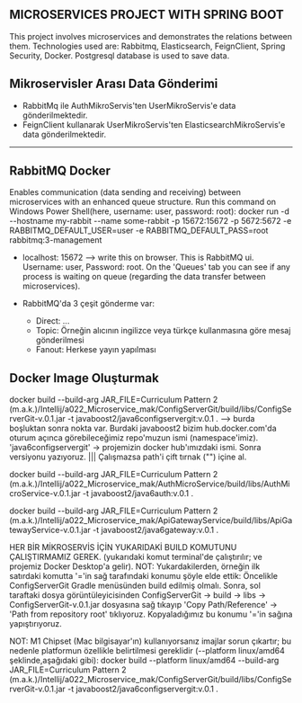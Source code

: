 ## MICROSERVICES PROJECT WITH SPRING BOOT
This project involves microservices and demonstrates the relations between them. Technologies used are: Rabbitmq, Elasticsearch, FeignClient, Spring Security, Docker. Postgresql database is used to save data.

## Mikroservisler Arası Data Gönderimi
- RabbitMq ile AuthMikroServis'ten UserMikroServis'e
data gönderilmektedir.
- FeignClient kullanarak UserMikroServis'ten ElasticsearchMikroServis'e
data gönderilmektedir.
---------------------------------------------------
## RabbitMQ Docker
Enables communication (data sending and receiving) between microservices with an enhanced queue structure.
Run this command on Windows Power Shell(here, username: user, password: root):
docker run -d --hostname my-rabbit --name some-rabbit -p 15672:15672 -p 5672:5672 -e RABBITMQ_DEFAULT_USER=user -e RABBITMQ_DEFAULT_PASS=root rabbitmq:3-management

* localhost: 15672 --> write this on browser. This is RabbitMQ ui. Username: user, Password: root. On the 'Queues' tab you can see if any process is waiting on queue (regarding the data transfer between microservices).

* RabbitMQ'da 3 çeşit gönderme var:
  - Direct: ...
  - Topic: Örneğin alıcının ingilizce veya türkçe kullanmasına göre mesaj gönderilmesi
  - Fanout: Herkese yayın yapılması 

## Docker Image Oluşturmak
docker build --build-arg JAR_FILE=Curriculum Pattern 2 (m.a.k.)/Intellij/a022_Microservice_mak/ConfigServerGit/build/libs/ConfigServerGit-v.0.1.jar -t javaboost2/java6configservergit:v.0.1 .  --> burda boşluktan sonra nokta var. Burdaki javaboost2 bizim hub.docker.com'da oturum açınca görebileceğimiz repo'muzun ismi (namespace'imiz). 'java6configservergit' -> projemizin docker hub'ımızdaki ismi. Sonra versiyonu yazıyoruz. ||| Çalışmazsa path'i çift tırnak ("") içine al.

docker build --build-arg JAR_FILE=Curriculum Pattern 2 (m.a.k.)/Intellij/a022_Microservice_mak/AuthMicroService/build/libs/AuthMicroService-v.0.1.jar -t javaboost2/java6auth:v.0.1 .

docker build --build-arg JAR_FILE=Curriculum Pattern 2 (m.a.k.)/Intellij/a022_Microservice_mak/ApiGatewayService/build/libs/ApiGatewayService-v.0.1.jar -t javaboost2/java6gateway:v.0.1 .

HER BİR MİKROSERVİS İÇİN YUKARIDAKİ BUILD KOMUTUNU ÇALIŞTIRMAMIZ GEREK.
(yukarıdaki komut terminal'de çalıştırılır; ve projemiz Docker Desktop'a gelir).
NOT: Yukardakilerden, örneğin ilk satırdaki komutta '='in sağ tarafındaki konumu şöyle elde ettik:
Öncelikle ConfigServerGit Gradle menüsünden build edilmiş olmalı.
Sonra, sol taraftaki dosya görüntüleyicisinden ConfigServerGit -> 
build -> libs -> ConfigServerGit-v.0.1.jar  dosyasına sağ tıkayıp 
'Copy Path/Reference' -> 'Path from repository root' tıklıyoruz.
Kopyaladığımız bu konumu '='in sağına yapıştırıyoruz.

NOT: M1 Chipset (Mac bilgisayar'ın) kullanıyorsanız imajlar sorun çıkartır;
bu nedenle platformun özellikle belirtilmesi gereklidir (--platform linux/amd64  şeklinde,aşağıdaki gibi):
docker build --platform linux/amd64 --build-arg JAR_FILE=Curriculum Pattern 2 (m.a.k.)/Intellij/a022_Microservice_mak/ConfigServerGit/build/libs/ConfigServerGit-v.0.1.jar -t javaboost2/java6configservergit:v.0.1 .
